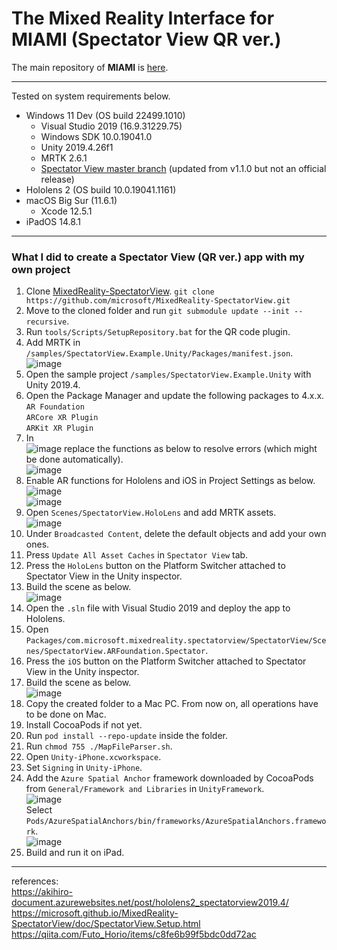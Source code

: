 # The Mixed Reality Interface for MIAMI (Spectator View QR ver.)

The main repository of **MIAMI** is [here](https://github.com/ryorod/MIAMI).

---

Tested on system requirements below.

- Windows 11 Dev (OS build 22499.1010)
  - Visual Studio 2019 (16.9.31229.75)
  - Windows SDK 10.0.19041.0
  - Unity 2019.4.26f1
  - MRTK 2.6.1
  - [Spectator View master branch](https://github.com/microsoft/MixedReality-SpectatorView/tree/master) (updated from v1.1.0 but not an official release)
- Hololens 2 (OS build 10.0.19041.1161)
- macOS Big Sur (11.6.1)
  - Xcode 12.5.1
- iPadOS 14.8.1

---

### What I did to create a Spectator View (QR ver.) app with my own project

1. Clone [MixedReality-SpectatorView](https://github.com/microsoft/MixedReality-SpectatorView). `git clone https://github.com/microsoft/MixedReality-SpectatorView.git`
2. Move to the cloned folder and run `git submodule update --init --recursive`.
3. Run `tools/Scripts/SetupRepository.bat` for the QR code plugin.
4. Add MRTK in `/samples/SpectatorView.Example.Unity/Packages/manifest.json`.  
 ![image](https://user-images.githubusercontent.com/47845995/153886853-14a70d66-7e41-4519-a010-88ef57c69238.jpg)
5. Open the sample project `/samples/SpectatorView.Example.Unity` with Unity 2019.4.
6. Open the Package Manager and update the following packages to 4.x.x.  
 `AR Foundation`  
 `ARCore XR Plugin`  
 `ARKit XR Plugin`
7. In  
 ![image](https://user-images.githubusercontent.com/47845995/153879561-15d1cb59-23f7-4490-b90a-0807e5113ddb.jpg)
 replace the functions as below to resolve errors (which might be done automatically).  
 ![image](https://user-images.githubusercontent.com/47845995/153879761-0a4f8c3f-2800-4832-ae01-1fa9be78c1f5.jpg)
8. Enable AR functions for Hololens and iOS in Project Settings as below.  
 ![image](https://user-images.githubusercontent.com/47845995/153881161-cf24a870-6c7b-45a7-987b-ecd5296cc101.jpg)  
 ![image](https://user-images.githubusercontent.com/47845995/153881362-295d7fb7-cae4-4779-8eff-2e913ddcff01.jpg)
9. Open `Scenes/SpectatorView.HoloLens` and add MRTK assets.  
 ![image](https://user-images.githubusercontent.com/47845995/153882319-1e4c0f1a-0abc-4e6a-a396-376a370d566a.jpg)
10. Under `Broadcasted Content`, delete the default objects and add your own ones.
11. Press `Update All Asset Caches` in `Spectator View` tab.
12. Press the `HoloLens` button on the Platform Switcher attached to Spectator View in the Unity inspector.
13. Build the scene as below.  
 ![image](https://user-images.githubusercontent.com/47845995/153885189-d5262647-1087-445b-a520-f0cdd5c3f13f.jpg)
14. Open the `.sln` file with Visual Studio 2019 and deploy the app to Hololens.
15. Open `Packages/com.microsoft.mixedreality.spectatorview/SpectatorView/Scenes/SpectatorView.ARFoundation.Spectator`.
16. Press the `iOS` button on the Platform Switcher attached to Spectator View in the Unity inspector.
17. Build the scene as below.  
 ![image](https://user-images.githubusercontent.com/47845995/153888072-907238df-0629-4570-915d-5f82bdf31c83.jpg)
18. Copy the created folder to a Mac PC. From now on, all operations have to be done on Mac.
19. Install CocoaPods if not yet.
20. Run `pod install --repo-update` inside the folder.
21. Run `chmod 755 ./MapFileParser.sh`.
22. Open `Unity-iPhone.xcworkspace`.
23. Set `Signing` in `Unity-iPhone`.
24. Add the `Azure Spatial Anchor` framework downloaded by CocoaPods from `General/Framework and Libraries` in `UnityFramework`.  
 ![image](https://user-images.githubusercontent.com/47845995/153893751-79df4002-6615-41a8-9a72-2afa933b503c.jpg)  
 Select `Pods/AzureSpatialAnchors/bin/frameworks/AzureSpatialAnchors.framework`.  
 ![image](https://user-images.githubusercontent.com/47845995/153893954-4ca11e65-6c4e-4da5-9533-465c42e054a2.jpg)
25. Build and run it on iPad.

---

references:  
https://akihiro-document.azurewebsites.net/post/hololens2_spectatorview2019.4/  
https://microsoft.github.io/MixedReality-SpectatorView/doc/SpectatorView.Setup.html  
https://qiita.com/Futo_Horio/items/c8fe6b99f5bdc0dd72ac
